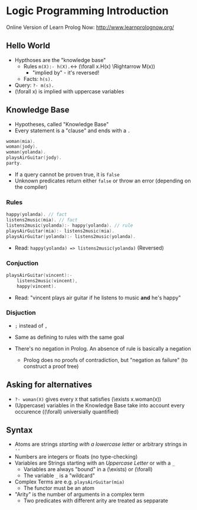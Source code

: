 # Logic Programming Introduction
Online Version of Learn Prolog Now: <http://www.learnprolognow.org/>

## Hello World
- Hypthoses are the "knowledge base"
    - Rules `m(X):- h(X).`<-> \(\forall x.H(x) \Rightarrow M(x)\)
        - "implied by" - it's reversed!
    - Facts: `h(s).`
- Query: `?- m(s).`
- \(\forall x\) is implied with uppercase variables

## Knowledge Base
- Hypotheses, called "Knowledge Base"
- Every statement is a "clause" and ends with a `.`
```c
woman(mia).
woman(jody).
woman(yolanda).
playsAirGuitar(jody).
party.
```
- If a query cannot be proven true, it is `false`
- Unknown predicates return either `false` or throw an error (depending on the compiler)

### Rules
```c
happy(yolanda). // fact
listens2music(mia). // fact
listens2music(yolanda):- happy(yolanda). // rule
playsAirGuitar(mia):- listens2music(mia).
playsAirGuitar(yolanda):- listens2music(yolanda).
```
- Read: `happy(yolanda) => listens2music(yolanda)` (Reversed)

### Conjuction
```c
playsAirGuitar(vincent):-
    listens2music(vincent),
    happy(vincent).
```
- Read: "vincent plays air guitar if he listens to music **and** he's happy"

### Disjuction
- `;` instead of `,`
- Same as defining to rules with the same goal

- There's no negation in Prolog. An absence of rule is basically a negation
    - Prolog does no proofs of contradiction, but "negation as failure" (to construct a proof tree)

## Asking for alternatives
- `?- woman(X)` gives every `X` that satisfies \(\exists x.woman(x)\)
- (Uppercase) variables in the Knowledge Base take into account every occurence (\(\forall\) universially quantified)

## Syntax
- Atoms are strings *starting with a lowercase letter* or arbitrary strings in `''`
- Numbers are integers or floats (no type-checking)
- Variables are Strings starting with an *Uppercase Letter* or with a `_`
    - Variables are always "bound" in a \(\exists\) or \(\forall\)
    - The variable `_` is a "wildcard"
- Complex Terms are e.g. `playsAirGuitar(mia)`
    - The functor must be an atom
- "Arity" is the number of arguments in a complex term
    - Two predicates with different arity are treated as sepparate
